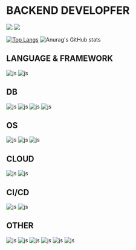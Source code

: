 # BACKEND DEVELOPFER

<a href="https://discordapp.com/users/485543021161742347" target="_blank"><img src="https://img.shields.io/badge/Discord-7289DA?style=for-the-badge&logo=discord&logoColor=white"/></a>
<a href="mailto:parkgw9071@gmail.com" target="_blank"><img src="https://img.shields.io/badge/Gmail-D14836?style=for-the-badge&logo=gmail&logoColor=white"/></a>

[![Top Langs](https://github-readme-stats.vercel.app/api/top-langs/?username=mini0192&layout=donut)](https://github.com/anuraghazra/github-readme-stats)
![Anurag's GitHub stats](https://github-readme-stats.vercel.app/api?username=mini0192&show_icons=true&theme=dracula)

## LANGUAGE & FRAMEWORK
![js](https://img.shields.io/badge/Java-ED8B00?style=for-the-badge&logo=openjdk&logoColor=white)
![js](https://img.shields.io/badge/Spring-6DB33F?style=for-the-badge&logo=spring&logoColor=white)

## DB
![js](https://img.shields.io/badge/MySQL-005C84?style=for-the-badge&logo=mysql&logoColor=white)
![js](https://img.shields.io/badge/PostgreSQL-316192?style=for-the-badge&logo=postgresql&logoColor=white)
![js](https://img.shields.io/badge/MongoDB-4EA94B?style=for-the-badge&logo=mongodb&logoColor=white)
![js](https://img.shields.io/badge/redis-%23DD0031.svg?&style=for-the-badge&logo=redis&logoColor=white)

## OS
![js](https://img.shields.io/badge/Linux-FCC624?style=for-the-badge&logo=linux&logoColor=black)
![js](https://img.shields.io/badge/Ubuntu-E95420?style=for-the-badge&logo=ubuntu&logoColor=white)
![js](https://img.shields.io/badge/Cent%20OS-262577?style=for-the-badge&logo=CentOS&logoColor=white)

## CLOUD
![js](https://img.shields.io/badge/Amazon_AWS-232F3E?style=for-the-badge&logo=amazon-aws&logoColor=white)
![js](https://img.shields.io/badge/Google_Cloud-4285F4?style=for-the-badge&logo=google-cloud&logoColor=white)

## CI/CD
![js](https://img.shields.io/badge/github_action-00B2FF?style=for-the-badge&logo=githubactions&logoColor=white)
![js](https://img.shields.io/badge/jenkins-D24939?style=for-the-badge&logo=jenkins&logoColor=white)

## OTHER
![js](https://img.shields.io/badge/apachekafka-231F20?style=for-the-badge&logo=apachekafka&logoColor=white)
![js](https://img.shields.io/badge/docker-%230db7ed.svg?style=for-the-badge&logo=docker&logoColor=white)
![js](https://img.shields.io/badge/Gradle-02303A.svg?style=for-the-badge&logo=Gradle&logoColor=white)
![js](https://img.shields.io/badge/-Swagger-%23Clojure?style=for-the-badge&logo=swagger&logoColor=white)
![js](https://img.shields.io/badge/GitHub-100000?style=for-the-badge&logo=github&logoColor=white)
![js](https://img.shields.io/badge/GIT-E44C30?style=for-the-badge&logo=git&logoColor=white)
